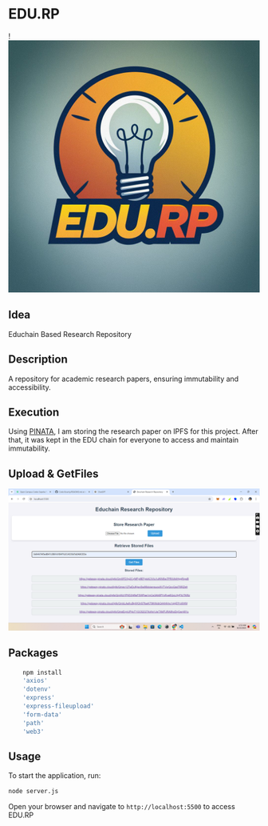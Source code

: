 ﻿# EDU.RP
!![alt text](photo_6212844694346514241_y.jpg)

## Idea
Educhain Based Research Repository

## Description	
A repository for academic research papers, ensuring immutability and accessibility.

## Execution
Using [PINATA](https://www.pinata.cloud/), I am storing the research paper on IPFS for this project. After that, it was kept in the EDU chain for everyone to access and maintain immutability.

## Upload & GetFiles
![alt text](image.png)

## Packages
```sh
    npm install 
    'axios' 
    'dotenv' 
    'express' 
    'express-fileupload'
    'form-data' 
    'path' 
    'web3'
```
## Usage

To start the application, run:
```sh
node server.js
```

Open your browser and navigate to `http://localhost:5500` to access EDU.RP
